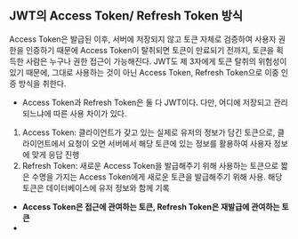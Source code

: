 ## JWT의 Access Token/ Refresh Token 방식
Access Token은 발급된 이후, 서버에 저장되지 않고 토큰 자체로 검증하여 사용자 권한을 인증하기 때문에 Access Token이 탈취되면 토큰이 만료되기 전까지, 토큰을 획득한 사람은 누구나 권한 접근이 가능해진다.
JWT도 제 3자에게 토큰 탈취의 위험성이 있기 때문에, 그대로 사용하는 것이 아닌 Access Token, Refresh Token으로 이중 인증 방식을 취한다.
+ Access Token과 Refresh Token은 둘 다 JWT이다. 다만, 어디에 저장되고 관리되느냐에 따른 사용 차이가 있다.
1. Access Token: 클라이언트가 갖고 있는 실제로 유저의 정보가 담긴 토큰으로, 클라이언트에서 요청이 오면 서버에서 해당 토큰에 있는 정보를 활용하여 사용자 정보에 맞게 응답 진행
2. Refresh Token: 새로운 Access Token을 발급해주기 위해 사용하는 토큰으로 짧은 수명을 가지는 Access Token에게 새로운 토큰을 발급해주기 위해 사용. 해당 토큰은 데이터베이스에 유저 정보와 함께 기록
+ <b>Access Token은 접근에 관여하는 토큰, Refresh Token은 재발급에 관여하는 토큰</b>
+ 